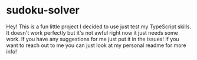 # sudoku-solver

Hey! This is a fun little project I decided to use just test my TypeScript skills. It doesn't work perfectly but it's not awful right now it just needs some work. If you have any suggestions for me just put it in the issues! If you want to reach out to me you can just look at my personal readme for more info!

